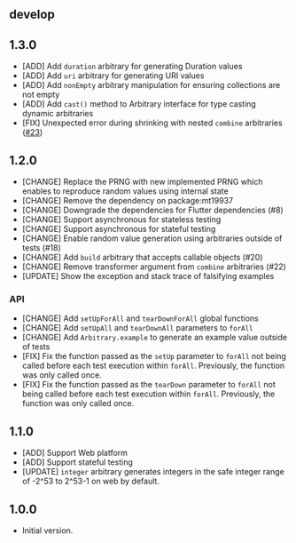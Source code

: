 ## develop

## 1.3.0

- [ADD] Add `duration` arbitrary for generating Duration values
- [ADD] Add `uri` arbitrary for generating URI values  
- [ADD] Add `nonEmpty` arbitrary manipulation for ensuring collections are not empty
- [ADD] Add `cast()` method to Arbitrary interface for type casting dynamic arbitraries
- [FIX] Unexpected error during shrinking with nested `combine` arbitraries ([#23](https://github.com/szktty/kiri-check/issues/23))

## 1.2.0

- [CHANGE] Replace the PRNG with new implemented PRNG which enables to reproduce random values using internal state
- [CHANGE] Remove the dependency on package:mt19937
- [CHANGE] Downgrade the dependencies for Flutter dependencies (#8)
- [CHANGE] Support asynchronous for stateless testing
- [CHANGE] Support asynchronous for stateful testing
- [CHANGE] Enable random value generation using arbitraries outside of tests (#18)
- [CHANGE] Add `build` arbitrary that accepts callable objects (#20)
- [CHANGE] Remove transformer argument from `combine` arbitraries (#22)
- [UPDATE] Show the exception and stack trace of falsifying examples

### API

- [CHANGE] Add `setUpForAll` and `tearDownForAll` global functions
- [CHANGE] Add `setUpAll` and `tearDownAll` parameters to `forAll`
- [CHANGE] Add `Arbitrary.example` to generate an example value outside of tests
- [FIX] Fix the function passed as the `setUp` parameter to `forAll` not being called before each test execution
  within `forAll`. Previously, the function was only called once.
- [FIX] Fix the function passed as the `tearDown` parameter to `forAll` not being called before each test execution
  within `forAll`. Previously, the function was only called once.

## 1.1.0

- [ADD] Support Web platform
- [ADD] Support stateful testing
- [UPDATE] `integer` arbitrary generates integers in the safe integer range of -2^53 to 2^53-1 on web by default.

## 1.0.0

- Initial version.
